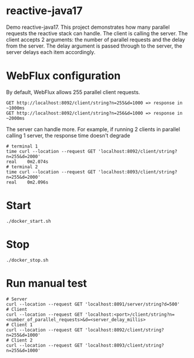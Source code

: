 # reactive-java17
Demo reactive-java17.
This project demonstrates how many parallel requests the reactive stack can handle.
The client is calling the server.
The client accepts 2 arguments: the number of parallel requests and the delay from the server.
The delay argument is passed through to the server, the server delays each item accordingly.

# WebFlux configuration
By default, WebFlux allows 255 parallel client requests.
```
GET http://localhost:8092/client/string?n=255&d=1000 => response in ~1000ms
GET http://localhost:8092/client/string?n=256&d=1000 => response in ~2000ms
```

The server can handle more.
For example, if running 2 clients in parallel calling 1 server, the response time doesn't degrade
```
# terminal 1
time curl --location --request GET 'localhost:8092/client/string?n=255&d=2000'
real    0m2.074s
# terminal 2
time curl --location --request GET 'localhost:8093/client/string?n=255&d=2000'
real    0m2.096s
```

# Start
```
./docker_start.sh
```

# Stop
```
./docker_stop.sh
```

# Run manual test
```
# Server
curl --location --request GET 'localhost:8091/server/string?d=500'
# Client
curl --location --request GET 'localhost:<port>/client/string?n=<number_of_parallel_requests>&d=<server_delay_millis>
# Client 1
curl --location --request GET 'localhost:8092/client/string?n=255&d=1000'
# Client 2
curl --location --request GET 'localhost:8093/client/string?n=255&d=1000'
```
